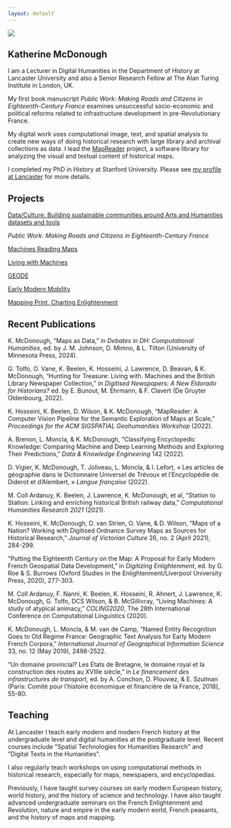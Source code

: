 ```yaml
---
layout: default
---
```


<img class="profile-picture" src="sherlock.jpg">

## Katherine McDonough

I am a Lecturer in Digital Humanities in the Department of History at Lancaster University and also a Senior Research Fellow at The Alan Turing Institute in London, UK. 

My first book manuscript *Public Work: Making Roads and Citizens in Eighteenth-Century France* examines unsuccessful socio-economic and political reforms related to infrastructure development in pre-Revolutionary France. 

My digital work uses computational image, text, and spatial analysis to create new ways of doing historical research with large library and archival collections as data. I lead the [MapReader](https://github.com/maps-as-data/MapReader) project, a software library for analyzing the visual and textual content of historical maps. 

I completed my PhD in History at Stanford University. Please see [my profile at Lancaster](https://www.lancaster.ac.uk/history/about/people/katherine-mcdonough) for more details.

## Projects

[Data/Culture: Building sustainable communities around Arts and Humanities datasets and tools](https://www.turing.ac.uk/research/research-projects/dataculture-building-sustainable-communities-around-arts-and-humanities)

*Public Work: Making Roads and Citizens in Eighteenth-Century France*

[Machines Reading Maps](https://www.turing.ac.uk/research/research-projects/machines-reading-maps)

[Living with Machines](https://www.turing.ac.uk/research/research-projects/living-machines)

[GEODE](https://geode-project.github.io/)

[Early Modern Mobility](https://emmobility.github.io/emm_site/)

[Mapping Print, Charting Enlightenment](http://fbtee.uws.edu.au/mpce/the-project/)


## Recent Publications

K. McDonough, “Maps as Data,” in *Debates in DH: Computational Humanities*, ed. by J. M. Johnson, D. Mimno, & L. Tilton (University of Minnesota Press, 2024). 

G. Tolfo, O. Vane, K. Beelen, K. Hosseini, J. Lawrence, D. Beavan, & K. McDonough, “Hunting for Treasure: Living with. Machines and the British Library Newspaper Collection,” in *Digitised Newspapers: A New Eldorado for Historians?* ed. by E. Bunout, M. Ehrmann, & F. Clavert (De Gruyter Oldenbourg, 2022).

K. Hosseini, K. Beelen, D. Wilson, & K. McDonough, “MapReader: A Computer Vision Pipeline for the Semantic Exploration of Maps at Scale,” *Proceedings for the ACM SIGSPATIAL Geohumanities Workshop* (2022).

A. Brenon, L. Moncla, & K. McDonough, “Classifying Encyclopedic Knowledge: Comparing Machine and Deep Learning Methods and Exploring Their Predictions,” *Data & Knowledge Engineering* 142 (2022).

D. Vigier, K. McDonough, T. Joliveau, L. Moncla, & I. Lefort, « Les articles de géographie dans le Dictionnaire Universel de Trévoux et l’Encyclopédie de Diderot et d’Alembert, » *Langue française* (2022).

M. Coll Ardanuy, K. Beelen, J. Lawrence, K. McDonough, et al, “Station to Station: Linking and enriching historical British railway data,” *Computational Humanities Research 2021* (2021).

K. Hosseini, K. McDonough, D. van Strien, O. Vane, & D. Wilson, “Maps of a Nation? Working with Digitised Ordnance Survey Maps as Sources for Historical Research,” *Journal of Victorian Culture* 26, no. 2 (April 2021), 284-299. 

“Putting the Eighteenth Century on the Map: A Proposal for Early Modern French Geospatial Data Development,” in *Digitizing Enlightenment*, ed. by G. Roe & S. Burrows (Oxford Studies in the Enlightenment/Liverpool University Press, 2020), 277-303. 

M. Coll Ardanuy, F. Nanni, K. Beelen, K. Hosseini, R. Ahnert, J. Lawrence, K. McDonough, G. Tolfo, DCS Wilson, & B. McGillivray, “Living Machines: A study of atypical animacy,” *COLING2020*, The 28th International Conference on Computational Linguistics (2020).

K. McDonough, L. Moncla, & M. van de Camp, “Named Entity Recognition Goes to Old Regime France: Geographic Text Analysis for Early Modern French Corpora,” *International Journal of Geographical Information Science* 33, no. 12 (May 2019), 2498-2522. 

“Un domaine provincial? Les États de Bretagne, le domaine royal et la construction des routes au XVIIIe siècle,” in *Le financement des infrastructures de transport*, ed. by A. Conchon, D. Plouviez, & E. Szulman (Paris: Comité pour l’histoire économique et financière de la France, 2018), 55-80. 

## Teaching

At Lancaster I teach early modern and modern French history at the undergraduate level and digital humanities at the postgraduate level. Recent courses include "Spatial Technologies for Humanities Research" and "Digital Texts in the Humanities".

I also regularly teach workshops on using computational methods in historical research, especially for maps, newspapers, and encyclopedias.

Previously, I have taught survey courses on early modern European history, world history, and the history of science and technology. I have also taught advanced undergraduate seminars on the French Enlightenment and Revolution, nature and empire in the early modern eorld, French peasants, and the history of maps and mapping. 


